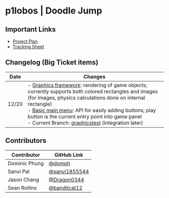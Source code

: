 # p1lobos | Doodle Jump

## Important Links
- [Project Plan](https://docs.google.com/document/d/1jYTJFEbOkNMGJ4XClDhd64PQ3HHtHixpTIzzufnhGJk/edit?usp=sharing)
- [Tracking Sheet](https://github.com/domph/p1lobos-doodlejump/projects/1)

## Changelog (Big Ticket items)

Date | Changes |
----------- | ----------- |
12/20 | - [Graphics framework](https://github.com/domph/p1lobos-doodlejump/blob/graphicstest/src/View/GamePanel.java): rendering of game objects; currently supports both colored rectangles and images (for images, physics calculations done on internal rectangle) <br> - [Basic main menu](https://github.com/domph/p1lobos-doodlejump/blob/graphicstest/src/View/MainMenu.java): API for easily adding buttons; play button is the current entry point into game panel <br> - Current Branch: [graphicstest](https://github.com/domph/p1lobos-doodlejump/tree/graphicstest) (integration later) |

## Contributors
Contributor | GitHub Link |
----------- | ----------- |
Dominic Phung | [@domph](https://github.com/domph) |
Sanvi Pal | [@sanvi1855544](https://github.com/sanvi1855544) |
Jason Chang | [@Dragon0344](https://github.com/Dragon0344) |
Sean Rollins | [@banditcat12](https://github.com/banditcat12) |
